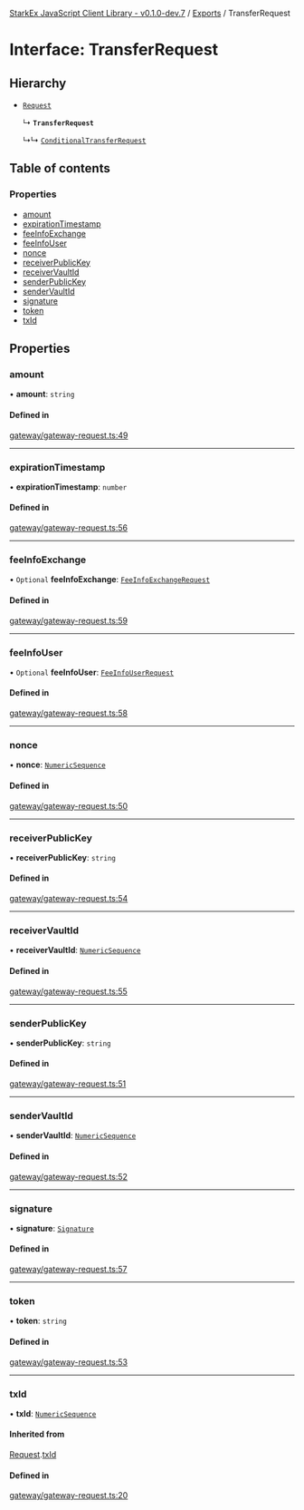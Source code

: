[StarkEx JavaScript Client Library - v0.1.0-dev.7](../README.md) / [Exports](../modules.md) / TransferRequest

# Interface: TransferRequest

## Hierarchy

- [`Request`](Request.md)

  ↳ **`TransferRequest`**

  ↳↳ [`ConditionalTransferRequest`](ConditionalTransferRequest.md)

## Table of contents

### Properties

- [amount](TransferRequest.md#amount)
- [expirationTimestamp](TransferRequest.md#expirationtimestamp)
- [feeInfoExchange](TransferRequest.md#feeinfoexchange)
- [feeInfoUser](TransferRequest.md#feeinfouser)
- [nonce](TransferRequest.md#nonce)
- [receiverPublicKey](TransferRequest.md#receiverpublickey)
- [receiverVaultId](TransferRequest.md#receivervaultid)
- [senderPublicKey](TransferRequest.md#senderpublickey)
- [senderVaultId](TransferRequest.md#sendervaultid)
- [signature](TransferRequest.md#signature)
- [token](TransferRequest.md#token)
- [txId](TransferRequest.md#txid)

## Properties

### amount

• **amount**: `string`

#### Defined in

[gateway/gateway-request.ts:49](https://github.com/starkware-libs/starkex-js/blob/26f82a7/src/lib/gateway/gateway-request.ts#L49)

---

### expirationTimestamp

• **expirationTimestamp**: `number`

#### Defined in

[gateway/gateway-request.ts:56](https://github.com/starkware-libs/starkex-js/blob/26f82a7/src/lib/gateway/gateway-request.ts#L56)

---

### feeInfoExchange

• `Optional` **feeInfoExchange**: [`FeeInfoExchangeRequest`](FeeInfoExchangeRequest.md)

#### Defined in

[gateway/gateway-request.ts:59](https://github.com/starkware-libs/starkex-js/blob/26f82a7/src/lib/gateway/gateway-request.ts#L59)

---

### feeInfoUser

• `Optional` **feeInfoUser**: [`FeeInfoUserRequest`](FeeInfoUserRequest.md)

#### Defined in

[gateway/gateway-request.ts:58](https://github.com/starkware-libs/starkex-js/blob/26f82a7/src/lib/gateway/gateway-request.ts#L58)

---

### nonce

• **nonce**: [`NumericSequence`](../modules.md#numericsequence)

#### Defined in

[gateway/gateway-request.ts:50](https://github.com/starkware-libs/starkex-js/blob/26f82a7/src/lib/gateway/gateway-request.ts#L50)

---

### receiverPublicKey

• **receiverPublicKey**: `string`

#### Defined in

[gateway/gateway-request.ts:54](https://github.com/starkware-libs/starkex-js/blob/26f82a7/src/lib/gateway/gateway-request.ts#L54)

---

### receiverVaultId

• **receiverVaultId**: [`NumericSequence`](../modules.md#numericsequence)

#### Defined in

[gateway/gateway-request.ts:55](https://github.com/starkware-libs/starkex-js/blob/26f82a7/src/lib/gateway/gateway-request.ts#L55)

---

### senderPublicKey

• **senderPublicKey**: `string`

#### Defined in

[gateway/gateway-request.ts:51](https://github.com/starkware-libs/starkex-js/blob/26f82a7/src/lib/gateway/gateway-request.ts#L51)

---

### senderVaultId

• **senderVaultId**: [`NumericSequence`](../modules.md#numericsequence)

#### Defined in

[gateway/gateway-request.ts:52](https://github.com/starkware-libs/starkex-js/blob/26f82a7/src/lib/gateway/gateway-request.ts#L52)

---

### signature

• **signature**: [`Signature`](Signature.md)

#### Defined in

[gateway/gateway-request.ts:57](https://github.com/starkware-libs/starkex-js/blob/26f82a7/src/lib/gateway/gateway-request.ts#L57)

---

### token

• **token**: `string`

#### Defined in

[gateway/gateway-request.ts:53](https://github.com/starkware-libs/starkex-js/blob/26f82a7/src/lib/gateway/gateway-request.ts#L53)

---

### txId

• **txId**: [`NumericSequence`](../modules.md#numericsequence)

#### Inherited from

[Request](Request.md).[txId](Request.md#txid)

#### Defined in

[gateway/gateway-request.ts:20](https://github.com/starkware-libs/starkex-js/blob/26f82a7/src/lib/gateway/gateway-request.ts#L20)
